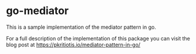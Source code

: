 # go-mediator

This is a sample implementation of the mediator pattern in go.

For a full description of the implementation of this package you can visit the blog post at https://pkritiotis.io/mediator-pattern-in-go/
